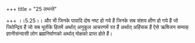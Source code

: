 +++
title = "25 लभन्ते"

+++
।।5.25।। और भी जिनके पापादि दोष नष्ट हो गये हैं जिनके सब संशय क्षीण हो
गये हैं जो जितेन्द्रिय हैं जो सब भूतोंके हितमें अर्थात् अनुकूल आचरणमें
रत हैं अर्थात् अहिंसक हैं ऐसे ऋषिजन सम्यक् ज्ञानीसंन्यासी लोग
ब्रह्मनिर्वाणको अर्थात् मोक्षको प्राप्त होते हैं।
